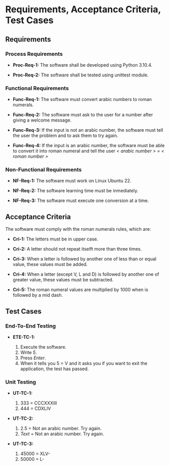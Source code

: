 # Requirements, Acceptance Criteria, Test Cases

## Requirements

### Process Requirements

* **Proc-Req-1:** The software shall be developed using Python 3.10.4.

* **Proc-Req-2:** The software shall be tested using unittest module.

### Functional Requirements

* **Func-Req-1:** The software must convert arabic numbers to roman numerals.

* **Func-Req-2:** The software must ask to the user for a number after giving a welcome message.

* **Func-Req-3:** If the input is not an arabic number, the software must tell the user the problem and to ask them to try again.

* **Func-Req-4:** If the input is an arabic number, the software must be able to convert it into roman numeral and tell the user *< arabic number > = < roman number >*

### Non-Functional Requirements

* **NF-Req-1:** The software must work on Linux Ubuntu 22.

* **NF-Req-2:** The software learning time must be inmediately.

* **NF-Req-3:** The software must execute one conversion at a time.

## Acceptance Criteria

The software must comply with the roman numerals rules, which are:

* **Cri-1:** The letters must be in upper case.

* **Cri-2:** A letter should not repeat itselft more than three times.

* **Cri-3:** When a letter is followed by another one of less than or equal value, these values must be added.

* **Cri-4:** When a letter (except V, L and D) is followed by another one of greater value, these values must be subtracted.

* **Cri-5:** The roman numeral values are multiplied by 1000 when is followed by a mid dash.

## Test Cases

### End-To-End Testing

* **ETE-TC-1:** 

  1. Execute the software.
  2. Write *5*.
  3. Press *Enter*.
  4. When it tells you 5 = V and it asks you if you want to exit the application, the test has passed.

### Unit Testing

* **UT-TC-1:**

  1. 333 = CCCXXXIII
  2. 444 = CDXLIV

* **UT-TC-2:**

  1. 2.5 = Not an arabic number. Try again.
  2. *Text* = Not an arabic number. Try again.

* **UT-TC-3:**

  1. 45000 = XLV-
  2. 50000 = L-